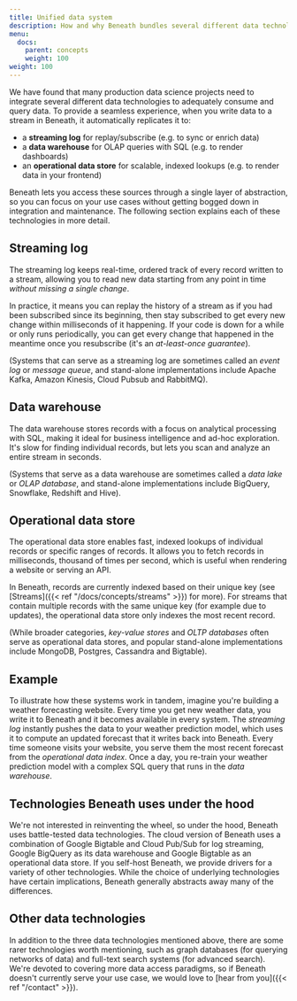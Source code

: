 ```yaml
---
title: Unified data system
description: How and why Beneath bundles several different data technologies
menu:
  docs:
    parent: concepts
    weight: 100
weight: 100
---
```


We have found that many production data science projects need to integrate several different data technologies to adequately consume and query data. To provide a seamless experience, when you write data to a stream in Beneath, it automatically replicates it to:

- a **streaming log** for replay/subscribe (e.g. to sync or enrich data)
- a **data warehouse** for OLAP queries with SQL (e.g. to render dashboards)
- an **operational data store** for scalable, indexed lookups (e.g. to render data in your frontend)

Beneath lets you access these sources through a single layer of abstraction, so you can focus on your use cases without getting bogged down in integration and maintenance. The following section explains each of these technologies in more detail.

## Streaming log

The streaming log keeps real-time, ordered track of every record written to a stream, allowing you to read new data starting from any point in time _without missing a single change_.

In practice, it means you can replay the history of a stream as if you had been subscribed since its beginning, then stay subscribed to get every new change within milliseconds of it happening. If your code is down for a while or only runs periodically, you can get every change that happened in the meantime once you resubscribe (it's an _at-least-once guarantee_).

(Systems that can serve as a streaming log are sometimes called an _event log_ or _message queue_, and stand-alone implementations include Apache Kafka, Amazon Kinesis, Cloud Pubsub and RabbitMQ).

## Data warehouse

The data warehouse stores records with a focus on analytical processing with SQL, making it ideal for business intelligence and ad-hoc exploration. It's slow for finding individual records, but lets you scan and analyze an entire stream in seconds.

(Systems that serve as a data warehouse are sometimes called a _data lake_ or _OLAP database_, and stand-alone implementations include BigQuery, Snowflake, Redshift and Hive).

## Operational data store

The operational data store enables fast, indexed lookups of individual records or specific ranges of records. It allows you to fetch records in milliseconds, thousand of times per second, which is useful when rendering a website or serving an API.

In Beneath, records are currently indexed based on their unique key (see [Streams]({{< ref "/docs/concepts/streams" >}}) for more). For streams that contain multiple records with the same unique key (for example due to updates), the operational data store only indexes the most recent record.

(While broader categories, _key-value stores_ and _OLTP databases_ often serve as operational data stores, and popular stand-alone implementations include MongoDB, Postgres, Cassandra and Bigtable).

## Example

To illustrate how these systems work in tandem, imagine you're building a weather forecasting website. Every time you get new weather data, you write it to Beneath and it becomes available in every system. The _streaming log_ instantly pushes the data to your weather prediction model, which uses it to compute an updated forecast that it writes back into Beneath. Every time someone visits your website, you serve them the most recent forecast from the _operational data index_. Once a day, you re-train your weather prediction model with a complex SQL query that runs in the _data warehouse_.

## Technologies Beneath uses under the hood

We're not interested in reinventing the wheel, so under the hood, Beneath uses battle-tested data technologies. The cloud version of Beneath uses a combination of Google Bigtable and Cloud Pub/Sub for log streaming, Google BigQuery as its data warehouse and Google Bigtable as an operational data store. If you self-host Beneath, we provide drivers for a variety of other technologies. While the choice of underlying technologies have certain implications, Beneath generally abstracts away many of the differences.

## Other data technologies

In addition to the three data technologies mentioned above, there are some rarer technologies worth mentioning, such as graph databases (for querying networks of data) and full-text search systems (for advanced search). We're devoted to covering more data access paradigms, so if Beneath doesn't currently serve your use case, we would love to [hear from you]({{< ref "/contact" >}}).
